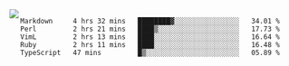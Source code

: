 

<a href="https://github.com/anuraghazra/github-readme-stats">
  <img align="left" src="https://github-readme-stats.vercel.app/api?username=kfly8&count_private=true&show_icons=true&theme=calm" />
</a>


<!--START_SECTION:waka-->
```text
Markdown     4 hrs 32 mins   ████████▓░░░░░░░░░░░░░░░░   34.01 % 
Perl         2 hrs 21 mins   ████▒░░░░░░░░░░░░░░░░░░░░   17.73 % 
VimL         2 hrs 13 mins   ████░░░░░░░░░░░░░░░░░░░░░   16.64 % 
Ruby         2 hrs 11 mins   ████░░░░░░░░░░░░░░░░░░░░░   16.48 % 
TypeScript   47 mins         █▒░░░░░░░░░░░░░░░░░░░░░░░   05.89 % 
```
<!--END_SECTION:waka-->
